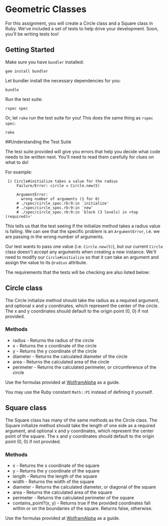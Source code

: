 # Geometric Classes

For this assignment, you will create a Circle class and a Square class in Ruby. We've included a set of tests to help drive your development. Soon, you'll be writing tests too!


## Getting Started

Make sure you have `bundler` installed:

```
gem install bundler
```

Let bundler install the necessary dependencies for you:

```
bundle
```

Run the test suite:

```
rspec spec
```

Or, let `rake` run the test suite for you! This does the same thing as `rspec spec`:

```
rake
```

##Understanding the Test Suite

The test suite provided will give you errors that help you decide what code needs to be written next. You'll need to read them carefully for clues on what to do!

For example:

```
 1) Circle#initialize takes a value for the radius
     Failure/Error: circle = Circle.new(5)

     ArgumentError:
       wrong number of arguments (1 for 0)
     # ./spec/circle_spec.rb:9:in `initialize'
     # ./spec/circle_spec.rb:9:in `new'
     # ./spec/circle_spec.rb:9:in `block (3 levels) in <top (required)>'
```

This tells us that the test seeing if the initialize method takes a radius value is failing. We can see that the specific problem is an `ArgumentError`, i.e. we are passing in the wrong number of arguments.

Our test wants to pass one value (i.e. `Circle.new(5)`), but our current `Circle` class doesn't accept any arguments when creating a new instance.
We'll need to modify our `Circle#initialize` so that it can take an argument and assign the value to its `@radius` attribute.

The requirements that the tests will be checking are also listed below:

## Circle class

The Circle initialize method should take the radius as a required argument, and optional x and y coordinates, which represent the center of the circle. The x and y coordinates should default to the origin point (0, 0) if not provided.

### Methods

* radius - Returns the radius of the circle
* x - Returns the x coordinate of the circle
* y - Returns the y coordinate of the circle
* diameter - Returns the calculated diameter of the circle
* area - Returns the calculated area of the circle
* perimeter - Returns the calculated perimeter, or circumference of the circle

Use the formulas provided at [WolframAlpha](https://www.wolframalpha.com/input/?i=circle) as a guide.

You may use the Ruby constant `Math::PI` instead of defining it yourself.

## Square class

The Square class has many of the same methods as the Circle class. The Square initialize method should take the length of one side as a required argument, and optional x and y coordinates, which represent the center point of the square. The x and y coordinates should default to the origin point (0, 0) if not provided.

### Methods

* x - Returns the x coordinate of the square
* y - Returns the y coordinate of the square
* length - Returns the length of the square
* width - Returns the width of the square
* diameter - Returns the calculated diameter, or diagonal of the square
* area - Returns the calculated area of the square
* perimeter - Returns the calculated perimeter of the square
* contains_point?(x, y) - Returns true if the provided coordinates fall within or on the boundaries of the square. Returns false, otherwise.

Use the formulas provided at [WolframAlpha](https://www.wolframalpha.com/input/?i=square) as a guide.
